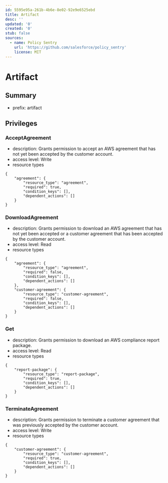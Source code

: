 ```yaml
---
id: 5595e95a-261b-4b6e-8e02-92e9e6525ebd
title: Artifact
desc: ''
updated: '0'
created: '0'
stub: false
sources:
  - name: Policy Sentry
    url: 'https://github.com/salesforce/policy_sentry'
    license: MIT
---
```

# Artifact
## Summary
- prefix: artifact
## Privileges
### AcceptAgreement
- description: Grants permission to accept an AWS agreement that has not yet been accepted by the customer account.
- access level: Write
- resource types
```
{
    "agreement": {
        "resource_type": "agreement",
        "required": true,
        "condition_keys": [],
        "dependent_actions": []
    }
}
```
### DownloadAgreement
- description: Grants permission to download an AWS agreement that has not yet been accepted or a customer agreement that has been accepted by the customer account.
- access level: Read
- resource types
```
{
    "agreement": {
        "resource_type": "agreement",
        "required": false,
        "condition_keys": [],
        "dependent_actions": []
    },
    "customer-agreement": {
        "resource_type": "customer-agreement",
        "required": false,
        "condition_keys": [],
        "dependent_actions": []
    }
}
```
### Get
- description: Grants permission to download an AWS compliance report package.
- access level: Read
- resource types
```
{
    "report-package": {
        "resource_type": "report-package",
        "required": true,
        "condition_keys": [],
        "dependent_actions": []
    }
}
```
### TerminateAgreement
- description: Grants permission to terminate a customer agreement that was previously accepted by the customer account.
- access level: Write
- resource types
```
{
    "customer-agreement": {
        "resource_type": "customer-agreement",
        "required": true,
        "condition_keys": [],
        "dependent_actions": []
    }
}
```
